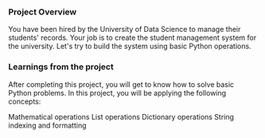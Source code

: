 ### Project Overview

 You have been hired by the University of Data Science to manage their students' records. Your job is to create the student management system for the university. Let's try to build the system using basic Python operations.


### Learnings from the project

 After completing this project, you will get to know how to solve basic Python problems. In this project, you will be applying the following concepts:

Mathematical operations
List operations
Dictionary operations
String indexing and formatting


